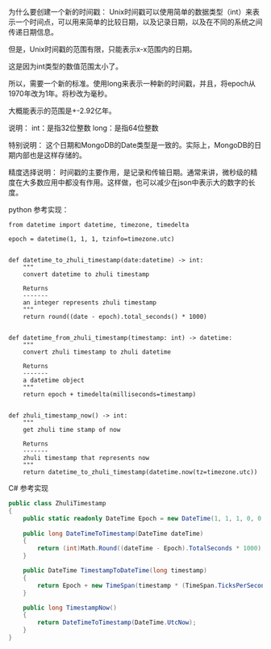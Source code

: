 为什么要创建一个新的时间戳：
Unix时间戳可以使用简单的数据类型（int）来表示一个时间点，可以用来简单的比较日期，以及记录日期，以及在不同的系统之间传递日期信息。

但是，Unix时间戳的范围有限，只能表示x-x范围内的日期。

这是因为int类型的数值范围太小了。

所以，需要一个新的标准。使用long来表示一种新的时间戳，并且，将epoch从1970年改为1年。将秒改为毫秒。

大概能表示的范围是+-2.92亿年。

说明：
int：是指32位整数
long：是指64位整数

特别说明：
这个日期和MongoDB的Date类型是一致的。实际上，MongoDB的日期内部也是这样存储的。

精度选择说明：
时间戳的主要作用，是记录和传输日期。通常来讲，微秒级的精度在大多数应用中都没有作用。这样做，也可以减少在json中表示大的数字的长度。

python 参考实现：
``` Python3
from datetime import datetime, timezone, timedelta

epoch = datetime(1, 1, 1, tzinfo=timezone.utc)


def datetime_to_zhuli_timestamp(date:datetime) -> int:
    """
    convert datetime to zhuli timestamp

    Returns
    -------
    an integer represents zhuli timestamp
    """
    return round((date - epoch).total_seconds() * 1000)


def datetime_from_zhuli_timestamp(timestamp: int) -> datetime:
    """
    convert zhuli timestamp to zhuli datetime

    Returns
    -------
    a datetime object
    """
    return epoch + timedelta(milliseconds=timestamp)


def zhuli_timestamp_now() -> int:
    """
    get zhuli time stamp of now

    Returns
    -------
    zhuli timestamp that represents now
    """
    return datetime_to_zhuli_timestamp(datetime.now(tz=timezone.utc))

```

C# 参考实现
``` C#
public class ZhuliTimestamp
{
    public static readonly DateTime Epoch = new DateTime(1, 1, 1, 0, 0, 0, 0, new GregorianCalendar(GregorianCalendarTypes.USEnglish), DateTimeKind.Utc);
    
    public long DateTimeToTimestamp(DateTime dateTime)
    {
        return (int)Math.Round((dateTime - Epoch).TotalSeconds * 1000);
    }

    public DateTime TimestampToDateTime(long timestamp)
    {
        return Epoch + new TimeSpan(timestamp * (TimeSpan.TicksPerSecond / 1000));
    }

    public long TimestampNow()
    {
        return DateTimeToTimestamp(DateTime.UtcNow);
    }
}
```

